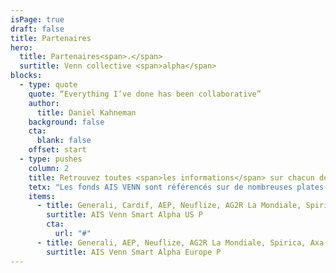 ```yaml
---
isPage: true
draft: false
title: Partenaires
hero:
  title: Partenaires<span>.</span>
  surtitle: Venn collective <span>alpha</span>
blocks:
  - type: quote
    quote: “Everything I’ve done has been collaborative”
    author:
      title: Daniel Kahneman
    background: false
    cta:
      blank: false
    offset: start
  - type: pushes
    column: 2
    title: Retrouvez toutes <span>les informations</span> sur chacun de <span>ces fonds</span>.
    tetx: "Les fonds AIS VENN sont référencés sur de nombreuses plates-formes d’assurance vie :"
    items:
      - title: Generali, Cardif, AEP, Neuflize, AG2R La Mondiale, Spirica, Axa, Suravenir.
        surtitle: AIS Venn Smart Alpha US P
        cta:
          url: "#"
      - title: Generali, AEP, Neuflize, AG2R La Mondiale, Spirica, Axa, Suravenir.
        surtitle: AIS Venn Smart Alpha Europe P
---
```

